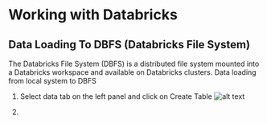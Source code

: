 # Working with Databricks

## Data Loading To DBFS (Databricks File System) 
The Databricks File System (DBFS) is a distributed file system mounted into a Databricks workspace and available on Databricks clusters.
Data loading from local system to DBFS
1. Select data tab on the left panel and click on Create Table 
![alt text]([http://url/to/img.png](https://docs.google.com/document/d/1c1aTV9EeVOEJSHe8sagkFRY6YCPZ-6jKdMlzuNzmcwQ/edit#bookmark=id.u4k2t7dp0dhn))

2. 
